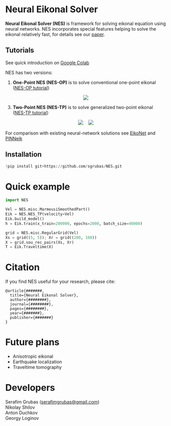 # Neural Eikonal Solver
**Neural Eikonal Solver (NES)** is framework for solving eikonal equation using neural networks. NES incorporates special features helping to solve the eikonal relatively fast, for details see our [paper](https://github.com/sgrubas/NES).

## Tutorials
See quick introduction on [Google Colab](https://colab.research.google.com/github/sgrubas/NES/blob/main/notebooks/NES_Introduction.ipynb)

NES has two versions:
1.   **One-Point NES (NES-OP)** is to solve conventional one-point eikonal ([NES-OP tutorial](https://github.com/sgrubas/NES/blob/main/notebooks/NES-OP_Tutorial.ipynb))
<p align="center">
<img src="https://render.githubusercontent.com/render/math?math=|\nabla \tau|=\displaystyle\frac{1}{v}">
</p>

3.   **Two-Point NES (NES-TP)** is to solve generalized two-point eikonal ([NES-TP tutorial](https://github.com/sgrubas/NES/blob/main/notebooks/NES-TP_Tutorial.ipynb))
<p align="center">
<img src="https://render.githubusercontent.com/render/math?math=|\nabla_r T|=\displaystyle\frac{1}{v_r}"> &nbsp;&nbsp;   
<img src="https://render.githubusercontent.com/render/math?math=|\nabla_s T|=\displaystyle\frac{1}{v_s}">
</p>

For comparison with existing neural-network solutions see [EikoNet](https://github.com/sgrubas/NES/blob/main/notebooks/EikoNet_NES-TP_Marmousi.ipynb) and [PINNeik](https://github.com/sgrubas/NES/blob/main/notebooks/PINNeik_NES-OP_Marmousi.ipynb)

## Installation
```python
!pip install git+https://github.com/sgrubas/NES.git
```

# Quick example
```python
import NES

Vel = NES.misc.MarmousiSmoothedPart()
Eik = NES.NES_TP(velocity=Vel)
Eik.build_model()
h = Eik.train(x_train=200000, epochs=2000, batch_size=40000)

grid = NES.misc.RegularGrid(Vel)
Xs = grid((5, 5)); Xr = grid((200, 100))
X = grid.sou_rec_pairs(Xs, Xr)
T = Eik.Traveltime(X)
```

# Citation
If you find NES useful for your research, please cite:
```
@article{#######,
  title={Neural Eikonal Solver},
  author={########},
  journal={########},
  pages={########},
  year={#######},
  publisher={#######}
}
```

# Future plans
*  Anisotropic eikonal
*  Earthquake localization
*  Traveltime tomography

# Developers
Serafim Grubas (serafimgrubas@gmail.com) <br>
Nikolay Shilov <br>
Anton Duchkov <br>
Georgy Loginov
